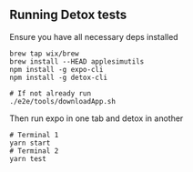 

## Running Detox tests
Ensure you have all necessary deps installed

```
brew tap wix/brew
brew install --HEAD applesimutils
npm install -g expo-cli
npm install -g detox-cli

# If not already run
./e2e/tools/downloadApp.sh
```

Then run expo in one tab and detox in another

```
# Terminal 1
yarn start
# Terminal 2
yarn test

```